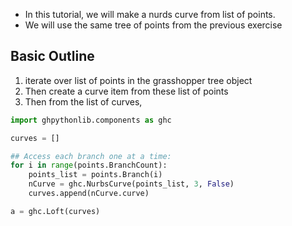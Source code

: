 - In this tutorial, we will make a nurds curve from list of points.
- We will use the same tree of points from the previous exercise

## Basic Outline
1. iterate over list of points in the grasshopper tree object
2. Then create a curve item from these list of points
3. Then from the list of curves, 

```python
import ghpythonlib.components as ghc

curves = []

## Access each branch one at a time:
for i in range(points.BranchCount):
    points_list = points.Branch(i)
    nCurve = ghc.NurbsCurve(points_list, 3, False)
    curves.append(nCurve.curve)

a = ghc.Loft(curves)
```